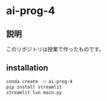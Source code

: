 # ai-prog-4
## 説明
このリポジトリは授業で作ったものです。
## installation
```bash
conda create -n ai-prog-4 
pip install streamlit 
streamlit lun main.py
```